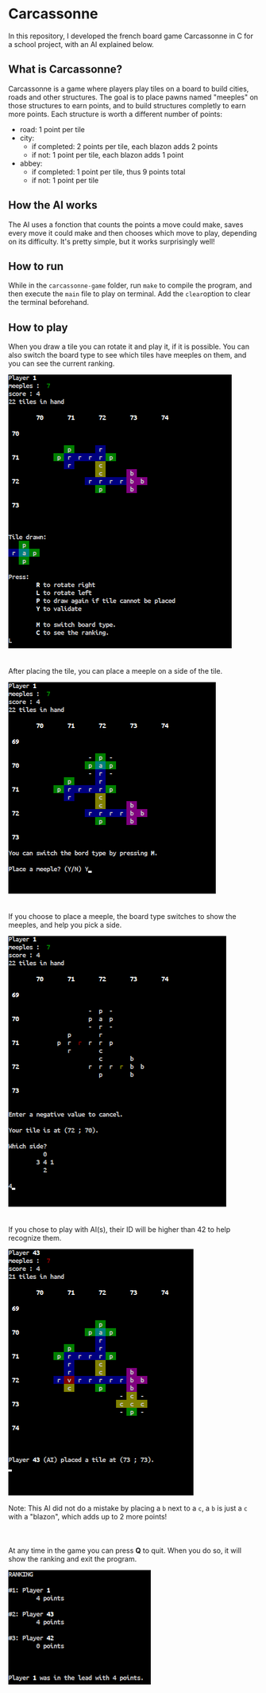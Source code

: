 

# Carcassonne
In this repository, I developed the french board game Carcassonne in C for a school project, with an AI explained below.

## What is Carcassonne?
Carcassonne is a game where players play tiles on a board to build cities, roads and other structures. The goal is to place pawns named "meeples" on those structures to earn points, and to build structures completly to earn more points. Each structure is worth a different number of points:
- road: 1 point per tile
- city:
  - if completed: 2 points per tile, each blazon adds 2 points
  - if not: 1 point per tile, each blazon adds 1 point
- abbey:
  - if completed: 1 point per tile, thus 9 points total
  - if not: 1 point per tile


## How the AI works
The AI uses a fonction that counts the points a move could make, saves every move it could make and then chooses which move to play, depending on its difficulty. It's pretty simple, but it works surprisingly well! 

## How to run
While in the `carcassonne-game` folder, run `make` to compile the program, and then execute the `main` file to play on terminal. Add the `clear`option to clear the terminal beforehand.

## How to play

When you draw a tile you can rotate it and play it, if it is possible. You can also switch the board type to see which tiles have meeples on them, and you can see the current ranking.

![Playing options](/img/1-play.png)
<br>
<br>
<br>
After placing the tile, you can place a meeple on a side of the tile.

![choice to place a meeple](/img/2-place_meeple.png)
<br>
<br>
<br>
If you choose to place a meeple, the board type switches to show the meeples, and help you pick a side. 

![](/img/3-place_meeple_map.png)
<br>
<br>
<br>
If you chose to play with AI(s), their ID will be higher than 42 to help recognize them.  

![AI places a tile](img/4-AI_plays.png)

Note: This AI did not do a mistake by placing a `b` next to a `c`, a `b` is just a `c` with a "blazon", which adds up to 2 more points!  
<br>
<br>
<br>
At any time in the game you can press **Q** to quit. When you do so, it will show the ranking and exit the program.

![](/img/5-ranking_when_quitting.png)
